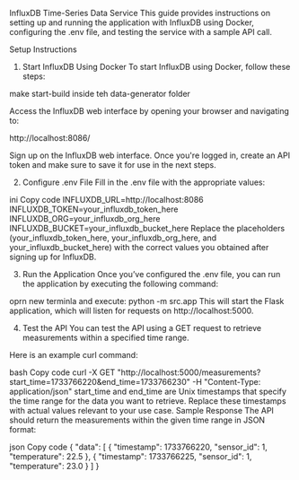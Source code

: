 InfluxDB Time-Series Data Service
This guide provides instructions on setting up and running the application with InfluxDB using Docker, configuring the .env file, and testing the service with a sample API call.

Setup Instructions
1. Start InfluxDB Using Docker
To start InfluxDB using Docker, follow these steps:

make start-build inside teh data-generator folder

Access the InfluxDB web interface by opening your browser and navigating to:

http://localhost:8086/

Sign up on the InfluxDB web interface. Once you're logged in, create an API token and make sure to save it for use in the next steps.

2. Configure .env File
Fill in the .env file with the appropriate values:

ini
Copy code
INFLUXDB_URL=http://localhost:8086
INFLUXDB_TOKEN=your_influxdb_token_here
INFLUXDB_ORG=your_influxdb_org_here
INFLUXDB_BUCKET=your_influxdb_bucket_here
Replace the placeholders (your_influxdb_token_here, your_influxdb_org_here, and your_influxdb_bucket_here) with the correct values you obtained after signing up for InfluxDB.

3. Run the Application
Once you’ve configured the .env file, you can run the application by executing the following command:

oprn new terminla and execute:
python -m src.app
This will start the Flask application, which will listen for requests on http://localhost:5000.

4. Test the API
You can test the API using a GET request to retrieve measurements within a specified time range.

Here is an example curl command:

bash
Copy code
curl -X GET "http://localhost:5000/measurements?start_time=1733766220&end_time=1733766230" -H "Content-Type: application/json"
start_time and end_time are Unix timestamps that specify the time range for the data you want to retrieve.
Replace these timestamps with actual values relevant to your use case.
Sample Response
The API should return the measurements within the given time range in JSON format:

json
Copy code
{
    "data": [
        {
            "timestamp": 1733766220,
            "sensor_id": 1,
            "temperature": 22.5
        },
        {
            "timestamp": 1733766225,
            "sensor_id": 1,
            "temperature": 23.0
        }
    ]
}
